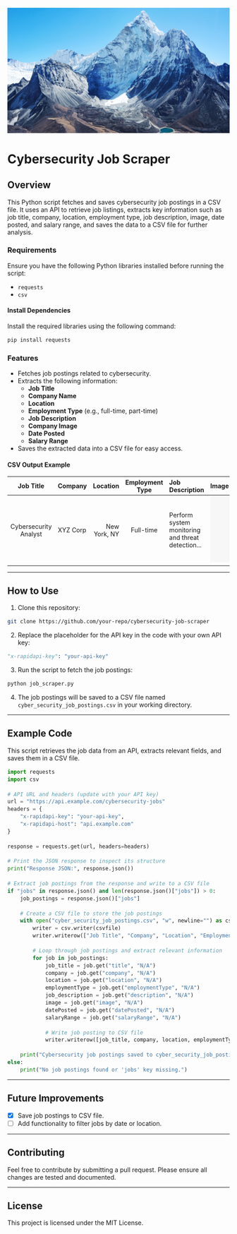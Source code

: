 ![133611677456746030](133611677456746030.jpg)

# Cybersecurity Job Scraper

## Overview

This Python script fetches and saves cybersecurity job postings in a CSV file. It uses an API to retrieve job listings, extracts key information such as job title, company, location, employment type, job description, image, date posted, and salary range, and saves the data to a CSV file for further analysis.

### Requirements

Ensure you have the following Python libraries installed before running the script:

* `requests`
* `csv`

#### Install Dependencies

Install the required libraries using the following command:

```bash
pip install requests
```

### Features

- Fetches job postings related to cybersecurity.
- Extracts the following information:
  - **Job Title**
  - **Company Name**
  - **Location**
  - **Employment Type** (e.g., full-time, part-time)
  - **Job Description**
  - **Company Image**
  - **Date Posted**
  - **Salary Range**
- Saves the extracted data into a CSV file for easy access.

#### CSV Output Example

| Job Title | Company | Location | Employment Type | Job Description | Image | Date Posted | Salary Range |
| :---: | :--- | ---: | :---: | :--- | :--- | :---: | :---: |
| Cybersecurity Analyst | XYZ Corp | New York, NY | Full-time | Perform system monitoring and threat detection... | ![image](image-url.com) | 2024-09-10 | $50,000 - $70,000 |

---

## How to Use

1. Clone this repository:

```bash
git clone https://github.com/your-repo/cybersecurity-job-scraper
```

2. Replace the placeholder for the API key in the code with your own API key:

```python
"x-rapidapi-key": "your-api-key"
```

3. Run the script to fetch the job postings:

```bash
python job_scraper.py
```

4. The job postings will be saved to a CSV file named `cyber_security_job_postings.csv` in your working directory.

---

## Example Code

This script retrieves the job data from an API, extracts relevant fields, and saves them in a CSV file.

```python
import requests
import csv

# API URL and headers (update with your API key)
url = "https://api.example.com/cybersecurity-jobs"
headers = {
    "x-rapidapi-key": "your-api-key",
    "x-rapidapi-host": "api.example.com"
}

response = requests.get(url, headers=headers)

# Print the JSON response to inspect its structure
print("Response JSON:", response.json())

# Extract job postings from the response and write to a CSV file
if "jobs" in response.json() and len(response.json()["jobs"]) > 0:
    job_postings = response.json()["jobs"]

    # Create a CSV file to store the job postings
    with open("cyber_security_job_postings.csv", "w", newline="") as csvfile:
        writer = csv.writer(csvfile)
        writer.writerow(["Job Title", "Company", "Location", "Employment Type", "Job Description", "Image", "Date Posted", "Salary Range"])

        # Loop through job postings and extract relevant information
        for job in job_postings:
            job_title = job.get("title", "N/A")
            company = job.get("company", "N/A")
            location = job.get("location", "N/A")
            employmentType = job.get("employmentType", "N/A")
            job_description = job.get("description", "N/A")
            image = job.get("image", "N/A")
            datePosted = job.get("datePosted", "N/A")
            salaryRange = job.get("salaryRange", "N/A")

            # Write job posting to CSV file
            writer.writerow([job_title, company, location, employmentType, job_description, image, datePosted, salaryRange])

    print("Cybersecurity job postings saved to cyber_security_job_postings.csv")
else:
    print("No job postings found or 'jobs' key missing.")
```

---

## Future Improvements

* [x] Save job postings to CSV file.
* [ ] Add functionality to filter jobs by date or location.

---

## Contributing

Feel free to contribute by submitting a pull request. Please ensure all changes are tested and documented.

---

## License

This project is licensed under the MIT License.
